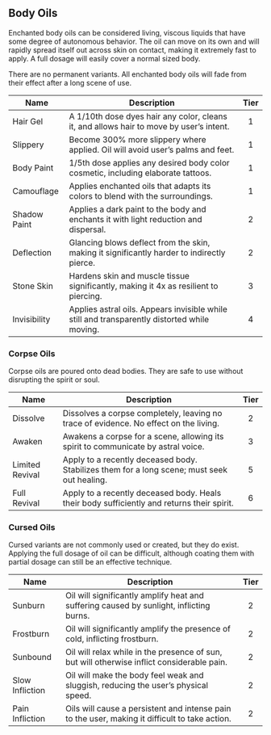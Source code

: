 ## Body Oils

Enchanted body oils can be considered living, viscous liquids that have some degree of autonomous behavior. The oil can move on its own and will rapidly spread itself out across skin on contact, making it extremely fast to apply. A full dosage will easily cover a normal sized body.

There are no permanent variants. All enchanted body oils will fade from their effect after a long scene of use.

 **Name**     | **Description**                                                                              | **Tier** 
--------------|----------------------------------------------------------------------------------------------|:--------:
 Hair Gel     | A 1/10th dose dyes hair any color, cleans it, and allows hair to move by user’s intent.      | 1        
 Slippery     | Become 300% more slippery where applied. Oil will avoid user’s palms and feet.               | 1        
 Body Paint   | 1/5th dose applies any desired body color cosmetic, including elaborate tattoos.             | 1        
 Camouflage   | Applies enchanted oils that adapts its colors to blend with the surroundings.                | 1        
 Shadow Paint | Applies a dark paint to the body and enchants it with light reduction and dispersal.         | 2        
 Deflection   | Glancing blows deflect from the skin, making it significantly harder to indirectly pierce.   | 2        
 Stone Skin   | Hardens skin and muscle tissue significantly, making it 4x as resilient to piercing.         | 3        
 Invisibility | Applies astral oils. Appears invisible while still and transparently distorted while moving. | 4        

### Corpse Oils

Corpse oils are poured onto dead bodies. They are safe to use without disrupting the spirit or soul.

 **Name**        | **Description**                                                                             | **Tier** 
-----------------|---------------------------------------------------------------------------------------------|:---------:
 Dissolve        | Dissolves a corpse completely, leaving no trace of evidence. No effect on the living.       | 2        
 Awaken          | Awakens a corpse for a scene, allowing its spirit to communicate by astral voice.           | 3        
 Limited Revival | Apply to a recently deceased body. Stabilizes them for a long scene; must seek out healing. | 5        
 Full Revival    | Apply to a recently deceased body. Heals their body sufficiently and returns their spirit.  | 6        

### Cursed Oils

Cursed variants are not commonly used or created, but they do exist. Applying the full dosage of oil can be difficult, although coating them with partial dosage can still be an effective technique.

 **Name**        | **Description**                                                                                | **Tier** 
-----------------|------------------------------------------------------------------------------------------------|:--------:
 Sunburn         | Oil will significantly amplify heat and suffering caused by sunlight, inflicting burns.        | 2        
 Frostburn       | Oil will significantly amplify the presence of cold, inflicting frostburn.                     | 2        
 Sunbound        | Oil will relax while in the presence of sun, but will otherwise inflict considerable pain.     | 2        
 Slow Infliction | Oil will make the body feel weak and sluggish, reducing the user’s physical speed.             | 2        
 Pain Infliction | Oils will cause a persistent and intense pain to the user, making it difficult to take action. | 2        
